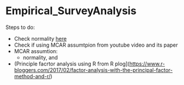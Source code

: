# Empirical_SurveyAnalysis

Steps to do:
- Check normality [here](https://www.statology.org/test-for-normality-in-r/)
- Check if using MCAR assumtpion from youtube video and its paper
- MCAR assumtion:
  - normality, and 
- (Principle facrtor analysis using R from R plog](https://www.r-bloggers.com/2017/02/factor-analysis-with-the-principal-factor-method-and-r/)
